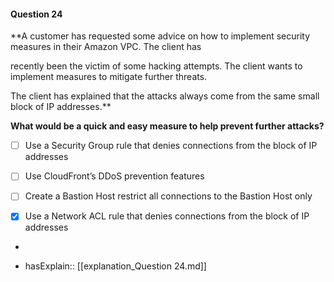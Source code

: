 #### Question  24

**A customer has requested some advice on how to implement security measures in their Amazon VPC. The client has

recently been the victim of some hacking attempts. The client wants to implement measures to mitigate further threats.

The client has explained that the attacks always come from the same small block of IP addresses.**

**What would be a quick and easy measure to help prevent further attacks?**

- [ ] Use a Security Group rule that denies connections from the block of IP addresses

- [ ] Use CloudFront’s DDoS prevention features

- [ ] Create a Bastion Host restrict all connections to the Bastion Host only

- [x] Use a Network ACL rule that denies connections from the block of IP addresses

*

- hasExplain:: [[explanation_Question  24.md]]
